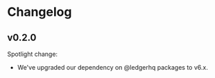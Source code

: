 # Changelog

## v0.2.0

Spotlight change:

- We've upgraded our dependency on @ledgerhq packages to v6.x.
